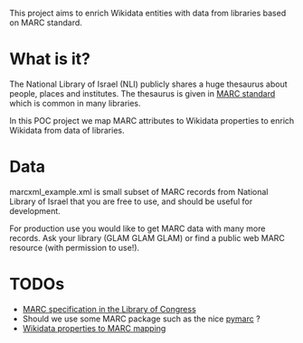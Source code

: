 This project aims to enrich Wikidata entities with data from libraries based on MARC standard.

# What is it?
The National Library of Israel (NLI) publicly shares a huge thesaurus about people, places and institutes.
The thesaurus is given in [MARC standard](https://en.wikipedia.org/wiki/MARC_standards) which
 is common in many libraries.

In this POC project we map MARC attributes to Wikidata properties to enrich Wikidata from data of libraries.

# Data
marcxml_example.xml is small subset of MARC records from National Library of Israel that you are free to use,
and should be useful for development.

For production use you would like to get MARC data with many more records.
Ask your library (GLAM GLAM GLAM) or find a public web MARC resource (with permission to use!).


# TODOs
* [MARC specification in the Library of Congress](https://www.loc.gov/marc/marcdocz.html)
* Should we use some MARC package such as the nice [pymarc](https://github.com/edsu/pymarc) ?
* [Wikidata properties to MARC mapping](https://docs.google.com/spreadsheets/d/1lXxIe1vYFbUaTGUWTFi7Gh9zZzUcKZNSjPCk65qgm2A/edit#gid=0)
